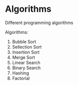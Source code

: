 # Algorithms
Different programming algorithms

Algorithms:

1. Bubble Sort
2. Sellection Sort
3. Insertion Sort
4. Merge Sort
5. Linear Search
6. Binary Search
7. Hashing
8. Factorial
